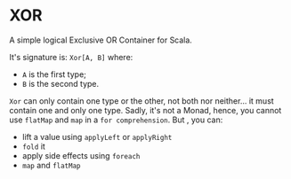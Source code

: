 # XOR
A simple logical Exclusive OR Container for Scala.

It's signature is: `Xor[A, B]` where:
* `A` is the first type;
* `B` is the second type.

`Xor` can only contain one type or the other, not both nor neither... it must contain one and only one type.
Sadly, it's not a Monad, hence, you cannot use `flatMap` and `map` in a `for comprehension`. But , you can:
*  lift a value using `applyLeft` or `applyRight`
* `fold` it
* apply side effects using `foreach`
* `map` and `flatMap`



